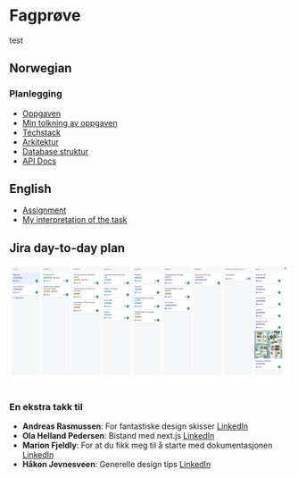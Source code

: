 # Fagprøve
test
## Norwegian

### Planlegging

- [Oppgaven](/docs/no/assignment.md)
- [Min tolkning av oppgaven](/docs/no/interpretation.md)
- [Techstack](/docs/no/techstack.md)
- [Arkitektur](/docs/no/architecture.md)
- [Database struktur](/docs/no/database.md)
- [API Docs](/API/README.md)

## English

- [Assignment](/docs/en/assignment.md)
- [My interpretation of the task](/docs/en/interpretation.md)


## Jira day-to-day plan
![Image of jira task board](/docs/images/Screenshot%202024-05-24%20at%2010.16.12.png)


### En ekstra takk til
- **Andreas Rasmussen**: For fantastiske design skisser [LinkedIn](https://www.linkedin.com/in/andreasrasmuss1/) <br/>
- **Ola Helland Pedersen**: Bistand med next.js [LinkedIn](https://www.linkedin.com/in/ola-helland-pedersen-94268489/) <br/>
- **Marion Fjeldly**: For at du fikk meg til å starte med dokumentasjonen [LinkedIn](https://www.linkedin.com/in/marionfjeldly/) <br />
- **Håkon Jevnesveen**: Generelle design tips [LinkedIn](https://www.linkedin.com/in/hakonjj/)
